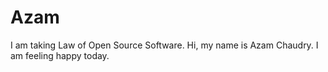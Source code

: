 # Azam
I am taking Law of Open Source Software.
Hi, my name is Azam Chaudry. I am feeling happy today.

